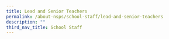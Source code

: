 ```yaml
---
title: Lead and Senior Teachers
permalink: /about-nsps/school-staff/lead-and-senior-teachers
description: ""
third_nav_title: School Staff
---
```

